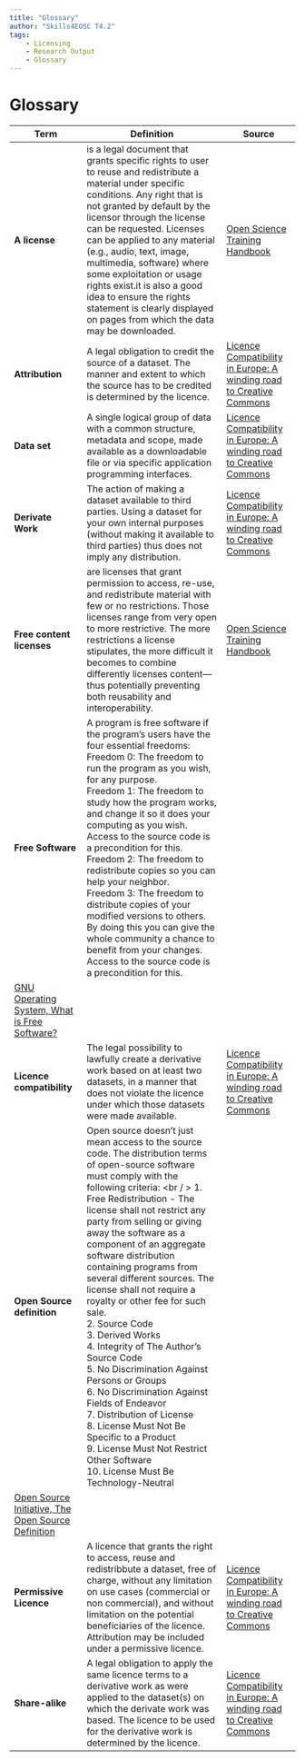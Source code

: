 ```yaml
---
title: "Glossary"
author: "Skills4EOSC T4.2"
tags: 
    - Licensing
    - Research Output
    - Glossary
---
```


# Glossary

| **Term** | **Definition** | **Source** |
|---|---|---|
| **A license** | is a legal document that grants specific rights to user to reuse and redistribute a material under specific conditions. Any right that is not granted by default by the licensor through the license can be requested. Licenses can be applied to any material (e.g., audio, text, image, multimedia, software) where some exploitation or usage rights exist.it is also a good idea to ensure the rights statement is clearly displayed on pages from which the data may be downloaded. | [Open Science Training Handbook](https://open-science-training-handbook.github.io/Open-Science-Training-Handbook_EN/02OpenScienceBasics/06OpenLicensingAndFileFormats.html) |
| **Attribution** | A legal obligation to credit the source of a dataset. The manner and extent to which the source has to be credited is determined by the licence. | [Licence Compatibility in Europe: A winding road to Creative Commons](https://data.europa.eu/sites/default/files/course/Licence%20compatibility%20in%20Europe%20a%20winding%20road%20to%20Creative%20Commons_EN.pdf) |
| **Data set** | A single logical group of data with a common structure, metadata and scope, made available as a downloadable file or via specific application programming interfaces. | [Licence Compatibility in Europe: A winding road to Creative Commons](https://data.europa.eu/sites/default/files/course/Licence%20compatibility%20in%20Europe%20a%20winding%20road%20to%20Creative%20Commons_EN.pdf) |
| **Derivate Work** | The action of making a dataset available to third parties. Using a dataset for your own internal purposes (without making it available to third parties) thus does not imply any distribution. | [Licence Compatibility in Europe: A winding road to Creative Commons](https://data.europa.eu/sites/default/files/course/Licence%20compatibility%20in%20Europe%20a%20winding%20road%20to%20Creative%20Commons_EN.pdf) |
| **Free content licenses** | are licenses that grant permission to access, re-use, and redistribute material with few or no restrictions. Those licenses range from very open to more restrictive. The more restrictions a license stipulates, the more difficult it becomes to combine differently licenses content—thus potentially preventing both reusability and interoperability. | [Open Science Training Handbook](https://open-science-training-handbook.github.io/Open-Science-Training-Handbook_EN/02OpenScienceBasics/06OpenLicensingAndFileFormats.html) |
| **Free Software** | A program is free software if the program’s users have the four essential freedoms: <br /> Freedom 0: The freedom to run the program as you wish, for any purpose.<br /> Freedom 1: The freedom to study how the program works, and change it so it does your computing as you wish. Access to the source code is a precondition for this.<br /> Freedom 2: The freedom to redistribute copies so you can help your neighbor.<br /> Freedom 3: The freedom to distribute copies of your modified versions to others. By doing this you can give the whole community a chance to benefit from your changes. Access to the source code is a precondition for this.
 | [GNU Operating System, What is Free Software?](https://www.gnu.org/philosophy/free-sw.en.html) |
| **Licence compatibility** | The legal possibility to lawfully create a derivative work based on at least two datasets, in a manner that does not violate the licence under which those datasets were made available. | [Licence Compatibility in Europe: A winding road to Creative Commons](https://data.europa.eu/sites/default/files/course/Licence%20compatibility%20in%20Europe%20a%20winding%20road%20to%20Creative%20Commons_EN.pdf) |
| **Open Source definition** | Open source doesn’t just mean access to the source code. The distribution terms of open-source software must comply with the following criteria: <br / > 1. Free Redistribution - The license shall not restrict any party from selling or giving away the software as a component of an aggregate software distribution containing programs from several different sources. The license shall not require a royalty or other fee for such sale. <br /> 2. Source Code <br /> 3. Derived Works <br /> 4. Integrity of The Author’s Source Code <br /> 5. No Discrimination Against Persons or Groups <br /> 6. No Discrimination Against Fields of Endeavor <br /> 7. Distribution of License <br /> 8. License Must Not Be Specific to a Product <br /> 9. License Must Not Restrict Other Software <br /> 10. License Must Be Technology-Neutral
 | [Open Source Initiative, The Open Source Definition](https://opensource.org/osd/) |
| **Permissive Licence** | A licence that grants the right to access, reuse and redistribbute a dataset, free of charge, without any limitation on use cases (commercial or non commercial), and without limitation on the potential beneficiaries of the licence. Attribution may be included under a permissive licence. | [Licence Compatibility in Europe: A winding road to Creative Commons](https://data.europa.eu/sites/default/files/course/Licence%20compatibility%20in%20Europe%20a%20winding%20road%20to%20Creative%20Commons_EN.pdf) |
| **Share-alike** | A legal obligation to apply the same licence terms to a derivative work as were applied to the dataset(s) on which the derivate work was based. The licence to be used for the derivative work is determined by the licence. | [Licence Compatibility in Europe: A winding road to Creative Commons](https://data.europa.eu/sites/default/files/course/Licence%20compatibility%20in%20Europe%20a%20winding%20road%20to%20Creative%20Commons_EN.pdf) |